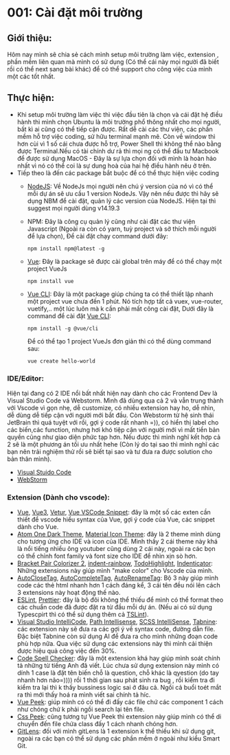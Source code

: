 [vetur]: https://marketplace.visualstudio.com/items?itemName=octref.vetur
[vscode]: https://code.visualstudio.com/
[wstorm]: https://www.jetbrains.com/webstorm/download/#section=linux
[vue]: https://marketplace.visualstudio.com/items?itemName=jcbuisson.vue
[vue3]: https://marketplace.visualstudio.com/items?itemName=johnsoncodehk.volar
[vetur]: https://marketplace.visualstudio.com/items?itemName=octref.vetur
[vuesnippet]: https://marketplace.visualstudio.com/items?itemName=sdras.vue-vscode-snippets
[atom]: https://marketplace.visualstudio.com/items?itemName=akamud.vscode-theme-onedark
[bracketPair]: https://marketplace.visualstudio.com/items?itemName=CoenraadS.bracket-pair-colorizer-2
[indentRainbow]: https://marketplace.visualstudio.com/items?itemName=oderwat.indent-rainbow
[icontheme]: https://marketplace.visualstudio.com/items?itemName=PKief.material-icon-theme
[todoHighlight]: https://marketplace.visualstudio.com/items?itemName=wayou.vscode-todo-highlight
[autoCloseTag]: https://marketplace.visualstudio.com/items?itemName=formulahendry.auto-close-tag
[autoCompleteTag]: https://marketplace.visualstudio.com/items?itemName=formulahendry.auto-complete-tag
[autoRenameTag]: https://marketplace.visualstudio.com/items?itemName=formulahendry.auto-rename-tag
[Auto Import]: https://marketplace.visualstudio.com/items?itemName=steoates.autoimport
[Path Intellisense]: https://marketplace.visualstudio.com/items?itemName=christian-kohler.path-intellisense
[Vue Peek]:https://marketplace.visualstudio.com/items?itemName=dariofuzinato.vue-peek
[Css Peek]:https://marketplace.visualstudio.com/items?itemName=pranaygp.vscode-css-peek
[Visual Studio IntelliCode]: https://marketplace.visualstudio.com/items?itemName=VisualStudioExptTeam.vscodeintellicode
[Code Spell Checker]:https://marketplace.visualstudio.com/items?itemName=streetsidesoftware.code-spell-checker
[JavaScript Booster]: https://marketplace.visualstudio.com/items?itemName=sburg.vscode-javascript-booster
[Indenticator]: https://marketplace.visualstudio.com/items?itemName=SirTori.indenticator
[Import Cost]: https://marketplace.visualstudio.com/items?itemName=wix.vscode-import-cost
[GitLens]: https://marketplace.visualstudio.com/items?itemName=eamodio.gitlens
[ESLint]: https://marketplace.visualstudio.com/items?itemName=dbaeumer.vscode-eslint
[TSLint]:https://marketplace.visualstudio.com/items?itemName=ms-vscode.vscode-typescript-tslint-plugin
[Prettier]:https://marketplace.visualstudio.com/items?itemName=esbenp.prettier-vscode
[SCSS IntelliSense]: https://marketplace.visualstudio.com/items?itemName=mrmlnc.vscode-scss
[Tabnine]:https://marketplace.visualstudio.com/items?itemName=TabNine.tabnine-vscode
[NodeJS]: https://nodejs.org/en/
[Vue CLI]: https://cli.vuejs.org/guide/installation.html
[Vue]:https://vuejs.org/v2/guide/installation.html
# 001: Cài đặt môi trường



## Giới thiệu:
Hôm nay mình sẽ chia sẻ cách mình setup môi trường làm việc, extension , phần mềm liên quan mà mình có sử dụng (Có thể cái này mọi người đã biết rồi có thể next sang bài khác) để có thể support cho công việc của mình một các tốt nhất.

## Thực hiện:

- Khi setup môi trường làm việc thì việc đầu tiên là chọn và cái đặt hệ điều hành thì mình chọn Ubuntu là môi trường phổ thông nhất cho mọi người, bất kì ai cũng có thể tiếp cận được. Rất dễ cài các thư viện, các phần mềm hỗ trợ việc coding, sử hữu terminal mạnh mẽ. Còn về window thì hơn cùi vì 1 số cái chưa được hỗ trợ,  Power Shell thì không thể nào bằng được Terminal.Nếu có tài chính dư rả thì mọi ng có thể đầu tư Macbook để được sử dụng MacOS - Đây là sự lựa chọn đối với mình là hoàn hảo nhất vì nó có thể coi là sự dung hoà của  hai hệ điều hành nêu ở trên.
- Tiếp theo là đến các package bắt buộc để có thể thực hiện việc coding
  - [NodeJS]: Về NodeJs mọi người nên chú ý version của nó vì có thể mỗi dự án sẽ ưu cầu 1 version NodeJs. Vậy nên nếu được thì hãy sẽ dụng NBM để cài đặt, quản lý các version của NodeJS. Hiện tại thì suggest mọi người dùng v14.19.3
  - NPM: Đây là công cụ quản lý cũng như cài đặt các thư viện Javascript (Ngoài ra còn có yarn, tuỳ project và sở thích mỗi người để lựa chọn), Để cài đặt chạy command dưới đây:
    ````
    npm install npm@latest -g
    ````
  - [Vue]: Đây là package sẽ được cài global trên máy để có thể chạy một project VueJs
    ```
    npm install vue
    ```
  - [Vue CLI]: Đây là một package giúp chúng ta có thể thiết lập nhanh một project vue chưa đến 1 phút. Nó tích hợp tất cả vuex, vue-router, vuetify,.. một lúc luôn mà k cần phải mất công cài đặt, Dưới đây là command để cài đặt [Vue CLI]:
    ```
    npm install -g @vue/cli
    ```
    Để có thể tạo 1 project VueJs đơn giản thì có thể dùng command sau:

    ```
    vue create hello-world
    ```

### IDE/Editor:
Hiện tại đang có 2 IDE nổi bất nhất hiện nay dành cho các Frontend Dev là Visual Studio Code vá Webstorm. Mình đã dùng qua cả 2 và vẫn trung thành với Vscode vì gọn nhẹ, dễ customize, có nhiều extension hay ho, dễ nhìn, dễ dùng dễ tiếp cận với người mới bắt đầu. Còn Webstorm từ hệ sinh thái JetBrain thì quá tuyệt với rồi, gợi ý code rất nhanh =)), có hiển thị label cho các biến,các function, nhưng hơi khó tiệp cận với người mới vì mất tiền bản quyền cũng như giao diện phức tạp hơn. Nếu được thì mình nghĩ kết hợp cả 2 sẽ là một phương án tối ưu nhất hehe (Còn lý do tại sao thì mình nghĩ các bạn nên trải nghiệm thử rồi sẽ biết tại sao và tư đưa ra được solution cho bản thân mình).

- [Visual Stuido Code][vscode]
- [WebStorm][wstorm]
### Extension (Dành cho vscode):
- [Vue][vue], [Vue3][vue3], [Vetur][vetur], [Vue VSCode Snippet][vuesnippet]: đây là một số các exten cần thiết để vscode hiểu syntax của Vue, gợi ý code của Vue, các snippet dành cho Vue.
- [Atom One Dark Theme][atom], [Material Icon Theme][icontheme]: đây là 2 theme mình dùng cho tương ứng cho IDE và icon của IDE. Mình thấy 2 cái theme này khá là nổi tiếng nhiều ông youtuber cũng dùng 2 cái này, ngoài ra các bọn có thể chỉnh font family và font size cho IDE để nhìn xịn sò hơn.
- [Bracket Pair Colorizer 2][bracketPair], [indent-rainbow][indentRainbow], [TodoHighlight][todoHighlight], [Indenticator]: Những extensions này giúp mình "make color" cho Vscode của mình. 
- [AutoCloseTag][autoCloseTag], [AutoCompleteTag][autoCompleteTag], [AutoRenameTag][autoRenameTag]: Bộ 3 này giúp mình code các thẻ html nhanh hơn 1 cách đáng kể, 3 cái tên đều nói lên cách 3 extensions này hoạt động thế nào.
- [ESLint], [Prettier]: đây là bộ đôi không thể thiếu để mình có thể format theo các chuẩn code đã được đặt ra từ đầu mỗi dự án. (Nếu ai có sử dụng Typescpirt thì có thể sử dụng thêm cả [TSLint]).
- [Visual Studio IntelliCode], [Path Intellisense], [SCSS IntelliSense], [Tabnine]: các extension này sẽ đưa ra các gợi ý về syntax code, đường dẫn file. Đặc biệt Tabnine còn sử dụng AI để đưa ra cho mình những đoạn code phù hợp nữa. Qua việc sử dụng các extensions này thì mình cải thiện được hiệu quả công việc đến 30%.
- [Code Spell Checker]: đây là một extension khá hay giúp mình soát chính tả những từ tiếng Anh đã viết. Lúc chưa sử dụng extension này mình có dính 1 case là đặt tên biến chỗ là question, chỗ khác là qyestion (do tay nhanh hơn não=)))) rồi 1 thời gian sau phát sinh ra bug , rồi kiểm tra đi kiểm tra lại thì k thấy bussiness logic sai ở đâu cả. Ngồi cả buổi toét mắt ra thì mới thấy hoá ra mình viết sai chính tả híc.
- [Vue Peek]: giúp mình có có thể đi đấy các file chứ các component 1 cách như chóng chứ k phải ngồi search lại tên file.
- [Css Peek]: cũng tương tự Vue Peek thì extension này giúp mình có thể di chuyển đến file chứa class đấy 1 cách nhanh chóng hơn.
- [GitLens]: đối với mình gitLens là 1 extension k thể thiếu khi sử dụng git, ngoài ra các bạn có thể sử dụng các phần mềm ở ngoài như kiểu Smart Git.

